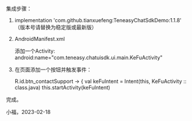 集成步骤：

1. implementation 'com.github.tianxuefeng:TeneasyChatSdkDemo:1.1.8' （版本号请替换为稳定版或最新版）

2. AndroidManifest.xml

    添加一个Activity: android:name="com.teneasy.chatuisdk.ui.main.KeFuActivity"
       

3. 在页面添加一个按钮并触发事件：

    R.id.btn_contactSupport -> {
                val keFuIntent = Intent(this, KeFuActivity :: class.java)
                this.startActivity(keFuIntent)

完成。

小福，2023-02-18

